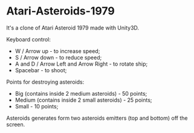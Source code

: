 # Atari-Asteroids-1979
It's a clone of Atari Asteroid 1979 made with Unity3D.

Keyboard control:

- W / Arrow up - to increase speed;
- S / Arrow down - to reduce speed;
- A and D / Arrow Left and Arrow Right - to rotate ship;
- Spacebar - to shoot;

Points for destroying asteroids:
- Big (contains inside 2 medium asteroids) - 50 points;
- Medium (contains inside 2 small asteroids) - 25 points;
- Small - 10 points;

Asteroids generates form two asteroids emitters (top and bottom) off the screen.
